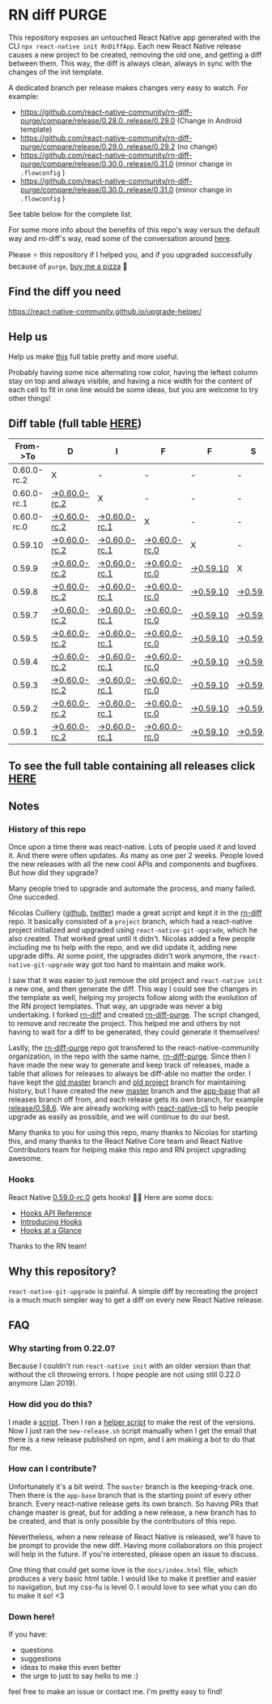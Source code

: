 # RN diff PURGE

This repository exposes an untouched React Native app generated with the CLI
`npx react-native init RnDiffApp`. Each new React Native release causes a new project to be created, removing the old one, and getting a diff between them. This way, the diff is always clean, always in sync with the changes of the init template.

A dedicated branch per release makes changes very easy
to watch. For example:

* https://github.com/react-native-community/rn-diff-purge/compare/release/0.28.0..release/0.29.0
(Change in Android template)
* https://github.com/react-native-community/rn-diff-purge/compare/release/0.29.0..release/0.29.2
(no change)
* https://github.com/react-native-community/rn-diff-purge/compare/release/0.30.0..release/0.31.0
(minor change in `.flowconfig` )
* https://github.com/react-native-community/rn-diff-purge/compare/release/0.30.0..release/0.31.0
(minor change in `.flowconfig` )

See table below for the complete list.

For some more info about the benefits of this repo's way versus the default way and rn-diff's way, read some of the conversation around [here](https://github.com/react-native-community/discussions-and-proposals/issues/68#issuecomment-452227478).

Please :star: this repository if I helped you, and if you upgraded successfully because of `purge`, [buy me a pizza](https://www.buymeacoffee.com/DGWwHVZ4s) :pizza:

## Find the diff you need
https://react-native-community.github.io/upgrade-helper/

## Help us
Help us make [this](https://react-native-community.github.io/rn-diff-purge) full table pretty and more useful.

Probably having some nice alternating row color, having the leftest column stay on top and always visible, and having a nice width for the content of each cell to fit in one line would be some ideas, but you are welcome to try other things!

## Diff table (full table [HERE](https://react-native-community.github.io/rn-diff-purge/))

| From->To    | D                                                                                                                         | I                                                                                                                         | F                                                                                                                     | F                                                                                                            | S                                                                                                          |                                                                                                            | =                                                                                                          | =                                                                                                          |                                                                                                            | F                                                                                                          | U                                                                                                          | N   |
| ----------- | ------------------------------------------------------------------------------------------------------------------------- | ------------------------------------------------------------------------------------------------------------------------- | --------------------------------------------------------------------------------------------------------------------- | ------------------------------------------------------------------------------------------------------------ | ---------------------------------------------------------------------------------------------------------- | ---------------------------------------------------------------------------------------------------------- | ---------------------------------------------------------------------------------------------------------- | ---------------------------------------------------------------------------------------------------------- | ---------------------------------------------------------------------------------------------------------- | ---------------------------------------------------------------------------------------------------------- | ---------------------------------------------------------------------------------------------------------- | --- |
| 0.60.0-rc.2 | X                                                                                                                         | -                                                                                                                         | -                                                                                                                     | -                                                                                                            | -                                                                                                          | -                                                                                                          | -                                                                                                          | -                                                                                                          | -                                                                                                          | -                                                                                                          | -                                                                                                          | -   |
| 0.60.0-rc.1 | [->0.60.0-rc.2](https://github.com/react-native-community/rn-diff-purge/compare/release/0.60.0-rc.1..release/0.60.0-rc.2) | X                                                                                                                         | -                                                                                                                     | -                                                                                                            | -                                                                                                          | -                                                                                                          | -                                                                                                          | -                                                                                                          | -                                                                                                          | -                                                                                                          | -                                                                                                          | -   |
| 0.60.0-rc.0 | [->0.60.0-rc.2](https://github.com/react-native-community/rn-diff-purge/compare/release/0.60.0-rc.0..release/0.60.0-rc.2) | [->0.60.0-rc.1](https://github.com/react-native-community/rn-diff-purge/compare/release/0.60.0-rc.0..release/0.60.0-rc.1) | X                                                                                                                     | -                                                                                                            | -                                                                                                          | -                                                                                                          | -                                                                                                          | -                                                                                                          | -                                                                                                          | -                                                                                                          | -                                                                                                          | -   |
| 0.59.10     | [->0.60.0-rc.2](https://github.com/react-native-community/rn-diff-purge/compare/release/0.59.10..release/0.60.0-rc.2)     | [->0.60.0-rc.1](https://github.com/react-native-community/rn-diff-purge/compare/release/0.59.10..release/0.60.0-rc.1)     | [->0.60.0-rc.0](https://github.com/react-native-community/rn-diff-purge/compare/release/0.59.10..release/0.60.0-rc.0) | X                                                                                                            | -                                                                                                          | -                                                                                                          | -                                                                                                          | -                                                                                                          | -                                                                                                          | -                                                                                                          | -                                                                                                          | -   |
| 0.59.9      | [->0.60.0-rc.2](https://github.com/react-native-community/rn-diff-purge/compare/release/0.59.9..release/0.60.0-rc.2)      | [->0.60.0-rc.1](https://github.com/react-native-community/rn-diff-purge/compare/release/0.59.9..release/0.60.0-rc.1)      | [->0.60.0-rc.0](https://github.com/react-native-community/rn-diff-purge/compare/release/0.59.9..release/0.60.0-rc.0)  | [->0.59.10](https://github.com/react-native-community/rn-diff-purge/compare/release/0.59.9..release/0.59.10) | X                                                                                                          | -                                                                                                          | -                                                                                                          | -                                                                                                          | -                                                                                                          | -                                                                                                          | -                                                                                                          | -   |
| 0.59.8      | [->0.60.0-rc.2](https://github.com/react-native-community/rn-diff-purge/compare/release/0.59.8..release/0.60.0-rc.2)      | [->0.60.0-rc.1](https://github.com/react-native-community/rn-diff-purge/compare/release/0.59.8..release/0.60.0-rc.1)      | [->0.60.0-rc.0](https://github.com/react-native-community/rn-diff-purge/compare/release/0.59.8..release/0.60.0-rc.0)  | [->0.59.10](https://github.com/react-native-community/rn-diff-purge/compare/release/0.59.8..release/0.59.10) | [->0.59.9](https://github.com/react-native-community/rn-diff-purge/compare/release/0.59.8..release/0.59.9) | X                                                                                                          | -                                                                                                          | -                                                                                                          | -                                                                                                          | -                                                                                                          | -                                                                                                          | -   |
| 0.59.7      | [->0.60.0-rc.2](https://github.com/react-native-community/rn-diff-purge/compare/release/0.59.7..release/0.60.0-rc.2)      | [->0.60.0-rc.1](https://github.com/react-native-community/rn-diff-purge/compare/release/0.59.7..release/0.60.0-rc.1)      | [->0.60.0-rc.0](https://github.com/react-native-community/rn-diff-purge/compare/release/0.59.7..release/0.60.0-rc.0)  | [->0.59.10](https://github.com/react-native-community/rn-diff-purge/compare/release/0.59.7..release/0.59.10) | [->0.59.9](https://github.com/react-native-community/rn-diff-purge/compare/release/0.59.7..release/0.59.9) | [->0.59.8](https://github.com/react-native-community/rn-diff-purge/compare/release/0.59.7..release/0.59.8) | X                                                                                                          | -                                                                                                          | -                                                                                                          | -                                                                                                          | -                                                                                                          | -   |
| 0.59.5      | [->0.60.0-rc.2](https://github.com/react-native-community/rn-diff-purge/compare/release/0.59.5..release/0.60.0-rc.2)      | [->0.60.0-rc.1](https://github.com/react-native-community/rn-diff-purge/compare/release/0.59.5..release/0.60.0-rc.1)      | [->0.60.0-rc.0](https://github.com/react-native-community/rn-diff-purge/compare/release/0.59.5..release/0.60.0-rc.0)  | [->0.59.10](https://github.com/react-native-community/rn-diff-purge/compare/release/0.59.5..release/0.59.10) | [->0.59.9](https://github.com/react-native-community/rn-diff-purge/compare/release/0.59.5..release/0.59.9) | [->0.59.8](https://github.com/react-native-community/rn-diff-purge/compare/release/0.59.5..release/0.59.8) | [->0.59.7](https://github.com/react-native-community/rn-diff-purge/compare/release/0.59.5..release/0.59.7) | X                                                                                                          | -                                                                                                          | -                                                                                                          | -                                                                                                          | -   |
| 0.59.4      | [->0.60.0-rc.2](https://github.com/react-native-community/rn-diff-purge/compare/release/0.59.4..release/0.60.0-rc.2)      | [->0.60.0-rc.1](https://github.com/react-native-community/rn-diff-purge/compare/release/0.59.4..release/0.60.0-rc.1)      | [->0.60.0-rc.0](https://github.com/react-native-community/rn-diff-purge/compare/release/0.59.4..release/0.60.0-rc.0)  | [->0.59.10](https://github.com/react-native-community/rn-diff-purge/compare/release/0.59.4..release/0.59.10) | [->0.59.9](https://github.com/react-native-community/rn-diff-purge/compare/release/0.59.4..release/0.59.9) | [->0.59.8](https://github.com/react-native-community/rn-diff-purge/compare/release/0.59.4..release/0.59.8) | [->0.59.7](https://github.com/react-native-community/rn-diff-purge/compare/release/0.59.4..release/0.59.7) | [->0.59.5](https://github.com/react-native-community/rn-diff-purge/compare/release/0.59.4..release/0.59.5) | X                                                                                                          | -                                                                                                          | -                                                                                                          | -   |
| 0.59.3      | [->0.60.0-rc.2](https://github.com/react-native-community/rn-diff-purge/compare/release/0.59.3..release/0.60.0-rc.2)      | [->0.60.0-rc.1](https://github.com/react-native-community/rn-diff-purge/compare/release/0.59.3..release/0.60.0-rc.1)      | [->0.60.0-rc.0](https://github.com/react-native-community/rn-diff-purge/compare/release/0.59.3..release/0.60.0-rc.0)  | [->0.59.10](https://github.com/react-native-community/rn-diff-purge/compare/release/0.59.3..release/0.59.10) | [->0.59.9](https://github.com/react-native-community/rn-diff-purge/compare/release/0.59.3..release/0.59.9) | [->0.59.8](https://github.com/react-native-community/rn-diff-purge/compare/release/0.59.3..release/0.59.8) | [->0.59.7](https://github.com/react-native-community/rn-diff-purge/compare/release/0.59.3..release/0.59.7) | [->0.59.5](https://github.com/react-native-community/rn-diff-purge/compare/release/0.59.3..release/0.59.5) | [->0.59.4](https://github.com/react-native-community/rn-diff-purge/compare/release/0.59.3..release/0.59.4) | X                                                                                                          | -                                                                                                          | -   |
| 0.59.2      | [->0.60.0-rc.2](https://github.com/react-native-community/rn-diff-purge/compare/release/0.59.2..release/0.60.0-rc.2)      | [->0.60.0-rc.1](https://github.com/react-native-community/rn-diff-purge/compare/release/0.59.2..release/0.60.0-rc.1)      | [->0.60.0-rc.0](https://github.com/react-native-community/rn-diff-purge/compare/release/0.59.2..release/0.60.0-rc.0)  | [->0.59.10](https://github.com/react-native-community/rn-diff-purge/compare/release/0.59.2..release/0.59.10) | [->0.59.9](https://github.com/react-native-community/rn-diff-purge/compare/release/0.59.2..release/0.59.9) | [->0.59.8](https://github.com/react-native-community/rn-diff-purge/compare/release/0.59.2..release/0.59.8) | [->0.59.7](https://github.com/react-native-community/rn-diff-purge/compare/release/0.59.2..release/0.59.7) | [->0.59.5](https://github.com/react-native-community/rn-diff-purge/compare/release/0.59.2..release/0.59.5) | [->0.59.4](https://github.com/react-native-community/rn-diff-purge/compare/release/0.59.2..release/0.59.4) | [->0.59.3](https://github.com/react-native-community/rn-diff-purge/compare/release/0.59.2..release/0.59.3) | X                                                                                                          | -   |
| 0.59.1      | [->0.60.0-rc.2](https://github.com/react-native-community/rn-diff-purge/compare/release/0.59.1..release/0.60.0-rc.2)      | [->0.60.0-rc.1](https://github.com/react-native-community/rn-diff-purge/compare/release/0.59.1..release/0.60.0-rc.1)      | [->0.60.0-rc.0](https://github.com/react-native-community/rn-diff-purge/compare/release/0.59.1..release/0.60.0-rc.0)  | [->0.59.10](https://github.com/react-native-community/rn-diff-purge/compare/release/0.59.1..release/0.59.10) | [->0.59.9](https://github.com/react-native-community/rn-diff-purge/compare/release/0.59.1..release/0.59.9) | [->0.59.8](https://github.com/react-native-community/rn-diff-purge/compare/release/0.59.1..release/0.59.8) | [->0.59.7](https://github.com/react-native-community/rn-diff-purge/compare/release/0.59.1..release/0.59.7) | [->0.59.5](https://github.com/react-native-community/rn-diff-purge/compare/release/0.59.1..release/0.59.5) | [->0.59.4](https://github.com/react-native-community/rn-diff-purge/compare/release/0.59.1..release/0.59.4) | [->0.59.3](https://github.com/react-native-community/rn-diff-purge/compare/release/0.59.1..release/0.59.3) | [->0.59.2](https://github.com/react-native-community/rn-diff-purge/compare/release/0.59.1..release/0.59.2) | X   |

## To see the full table containing all releases click [HERE](https://react-native-community.github.io/rn-diff-purge/)

## Notes

### History of this repo

Once upon a time there was react-native. Lots of people used it and loved it. And there were often updates. As many as one per 2 weeks. People loved the new releases with all the new cool APIs and components and bugfixes. But how did they upgrade?

Many people tried to upgrade and automate the process, and many failed. One succeded.

Nicolas Cuillery ([github](https://github.com/ncuillery), [twitter](https://twitter.com/ncuillery)) made a great script and kept it in the [rn-diff](https://github.com/ncuillery/rn-diff) repo. It basically consisted of a `project` branch, which had a react-native project initialized and upgraded using `react-native-git-upgrade`, which he also created. That worked great until it didn't. Nicolas added a few people including me to help with the repo, and we did update it, adding new upgrade diffs. At some point, the upgrades didn't work anymore, the `react-native-git-upgrade` way got too hard to maintain and make work.

I saw that it was easier to just remove the old project and `react-native init` a new one, and then generate the diff. This way I could see the changes in the template as well, helping my projects follow along with the evolution of the RN project templates. That way, an upgrade was never a big undertaking. I forked [rn-diff](https://github.com/ncuillery/rn-diff) and created [rn-diff-purge](https://github.com/react-native-community/rn-diff-purge). The script changed, to remove and recreate the project. This helped me and others by not having to wait for a diff to be generated, they could generate it themselves!

Lastly, the [rn-diff-purge](https://github.com/react-native-community/rn-diff-purge) repo got transfered to the react-native-community organization, in the repo with the same name, [rn-diff-purge](https://github.com/react-native-community/rn-diff-purge). Since then I have made the new way to generate and keep track of releases, made a table that allows for releases to always be diff-able no matter the order. I have kept the [old master](https://github.com/react-native-community/rn-diff-purge/tree/old/master) branch and [old project](https://github.com/react-native-community/rn-diff-purge/tree/old/project) branch for maintaining history, but I have created the new [master](https://github.com/react-native-community/rn-diff-purge/tree/master) branch and the [app-base](https://github.com/react-native-community/rn-diff-purge/tree/app-base) that all releases branch off from, and each release gets its own branch, for example [release/0.58.6](https://github.com/react-native-community/rn-diff-purge/tree/release/0.58.6). We are already working with [react-native-cli](https://github.com/react-native-community/react-native-cli) to help people upgrade as easily as possible, and we will continue to do our best.

Many thanks to you for using this repo, many thanks to Nicolas for starting this, and many thanks to the React Native Core team and React Native Contributors team for helping make this repo and RN project upgrading awesome.

### Hooks
React Native [0.59.0-rc.0](https://github.com/react-native-community/rn-diff-purge#version-changes) gets hooks! 🎉🥳
Here are some docs:
- [Hooks API Reference](https://reactjs.org/docs/hooks-reference.html)
- [Introducing Hooks](https://reactjs.org/docs/hooks-intro.html)
- [Hooks at a Glance](https://reactjs.org/docs/hooks-overview.html)

Thanks to the RN team!

## Why this repository?
`react-native-git-upgrade` is painful. A simple diff by recreating the project is a much much simpler way to get a diff on every new React Native release.

## FAQ

### Why starting from 0.22.0?

Because I couldn't run `react-native init` with an older version than that without the cli throwing errors. I hope people are not using still 0.22.0 anymore (Jan 2019).

### How did you do this?

I made a [script](https://github.com/react-native-community/rn-diff-purge/blob/master/new-release.sh). Then I ran a [helper script](https://github.com/react-native-community/rn-diff-purge/blob/master/new-release.sh) to make the rest of the versions.
Now I just ran the `new-release.sh` script manually when I get the email that there is a new release published on npm, and I am making a bot to do that for me.

### How can I contribute?

Unfortunately it's a bit weird. The `master` branch is the keeping-track one. Then there is the `app-base` branch that is the starting point of every other branch. Every react-native release gets its own branch. So having PRs that change master is great, but for adding a new release, a new branch has to be created, and that is only possible by the contributors of this repo.

Nevertheless, when a new release of React Native is released, we'll have to be prompt to provide
the new diff. Having more collaborators on this project will help in the future. If you're interested, please open an issue to discuss.

One thing that could get some love is the `docs/index.html` file, which produces a very basic html table. I would like to make it prettier and easier to navigation, but my css-fu is level 0. I would love to see what you can do to make it so! <3

### Down here!

If you have:
- questions
- suggestions
- ideas to make this even better
- the urge to just to say hello to me :)

feel free to make an issue or contact me. I'm pretty easy to find!
